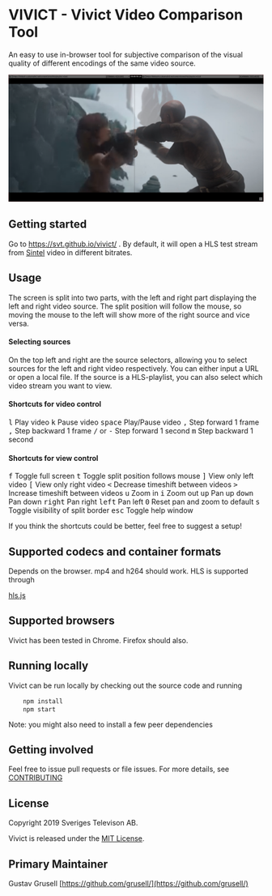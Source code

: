 # VIVICT - Vivict Video Comparison Tool

An easy to use in-browser tool for subjective comparison of the visual quality of different encodings of the same video source.

![](docs/screenshot.png?raw=true "vivict screenshot")

## Getting started
Go to https://svt.github.io/vivict/ . By default, it will open a HLS test stream from [Sintel](https://durian.blender.org/) video in different bitrates.


## Usage

The screen is split into two parts, with the left and right part displaying the left and right video source. The split position will follow the mouse, so moving the mouse to the left will show more of the right source and vice versa.

#### Selecting sources

On the top left and right are the source selectors, allowing you to select sources for the left and right video 
respectively. You can either input a URL or open a local file. If the source is a HLS-playlist, you can also select which video stream you want to view.

#### Shortcuts for video control

<kbd>l</kbd> Play video
<kbd>k</kbd> Pause video
<kbd>space</kbd> Play/Pause video
<kbd>,</kbd> Step forward 1 frame
<kbd>,</kbd> Step backward 1 frame
<kbd>/</kbd> or <kbd>-</kbd>  Step forward 1 second
<kbd>m</kbd> Step backward 1 second

#### Shortcuts for view control

<kbd>f</kbd> Toggle full screen
<kbd>t</kbd> Toggle split position follows mouse
<kbd>]</kbd> View only left video
<kbd>\[</kbd> View only right video
<kbd><</kbd> Decrease timeshift between videos
<kbd>></kbd> Increase timeshift between videos
<kbd>u</kbd>  Zoom in
<kbd>i</kbd> Zoom out
<kbd>up</kbd> Pan up
<kbd>down</kbd> Pan down
<kbd>right</kbd> Pan right
<kbd>left</kbd> Pan left
<kbd>0</kbd> Reset pan and zoom to default
<kbd>s</kbd> Toggle visibility of split border
<kbd>esc</kbd> Toggle help window

If you think the shortcuts could be better, feel free to suggest a setup!

## Supported codecs and container formats

Depends on the browser. mp4 and h264 should work. HLS is supported through

 [hls.js](https://github.com/video-dev/hls.js/)

## Supported browsers

Vivict has been tested in Chrome. Firefox should also.

## Running locally

Vivict can be run locally by checking out the source code and running

```
    npm install
    npm start

```
Note: you might also need to install a few peer dependencies

## Getting involved

Feel free to issue pull requests or file issues. For more details, see [CONTRIBUTING](CONTRIBUTING.md)

## License

Copyright 2019 Sveriges Televison AB.

Vivict is released under the [MIT License](LICENSE).

## Primary Maintainer

Gustav Grusell [https://github.com/grusell/](https://github.com/grusell/)
